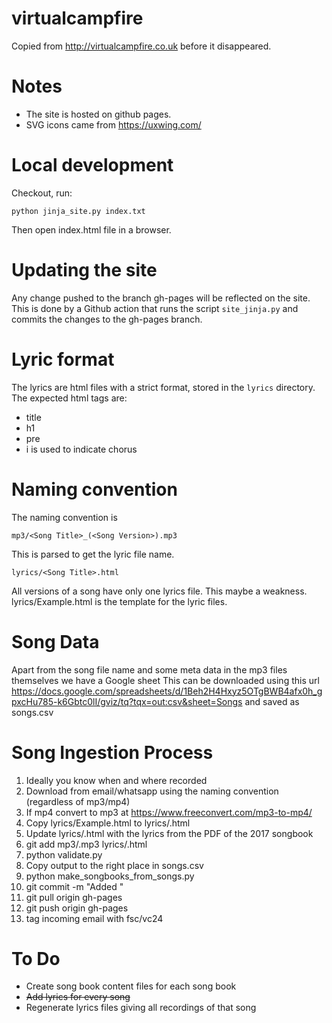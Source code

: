 virtualcampfire
===============


Copied from http://virtualcampfire.co.uk before it disappeared. 


# Notes
- The site is hosted on github pages.
- SVG icons came from https://uxwing.com/


# Local development
Checkout, run:
```
python jinja_site.py index.txt
```
Then open index.html file in a browser.

# Updating the site
Any change pushed to the branch gh-pages will be reflected on the site.
This is done by a Github action that runs the script `site_jinja.py` and commits the changes to the gh-pages branch.


# Lyric format 
The lyrics are html files with a strict format, stored in the `lyrics` directory.
The expected html tags are: 
- title
- h1
- pre
- i is used to indicate chorus

# Naming convention

The naming convention is 
```
mp3/<Song Title>_(<Song Version>).mp3
```
This is parsed to get the lyric file name. 
```
lyrics/<Song Title>.html
```
All versions of a song have only one lyrics file. This maybe a weakness.
lyrics/Example.html is the template for the lyric files.


# Song Data
Apart from the song file name and some meta data in the mp3 files themselves we have a Google sheet 
This can be downloaded using this url
https://docs.google.com/spreadsheets/d/1Beh2H4Hxyz5OTgBWB4afx0h_gpxcHu785-k6Gbtc0lI/gviz/tq?tqx=out:csv&sheet=Songs
and saved as songs.csv


# Song  Ingestion Process

1. Ideally you know when and where recorded
2. Download from email/whatsapp using the naming convention (regardless of mp3/mp4)
3. If mp4 convert to mp3 at https://www.freeconvert.com/mp3-to-mp4/
4. Copy lyrics/Example.html to lyrics/<Song Title>.html
5. Update lyrics/<Song Title>.html with the lyrics from the PDF of the 2017 songbook
6. git add mp3/<Song Title>.mp3 lyrics/<Song Title>.html
7. python validate.py
8. Copy output to the right place in songs.csv
9. python make_songbooks_from_songs.py
10. git commit -m "Added <Song Title>"
11. git pull origin gh-pages
12. git push origin gh-pages
13. tag incoming email with fsc/vc24

# To Do
- Create song book content files for each song book
- ~~Add lyrics for every song~~
- Regenerate lyrics files giving all recordings of that song  
